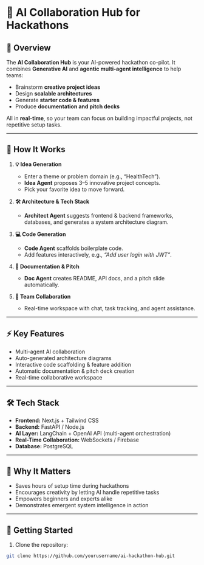 # 🚀 AI Collaboration Hub for Hackathons

## 🌟 Overview
The **AI Collaboration Hub** is your AI-powered hackathon co-pilot. It combines **Generative AI** and **agentic multi-agent intelligence** to help teams:

- Brainstorm **creative project ideas**  
- Design **scalable architectures**  
- Generate **starter code & features**  
- Produce **documentation and pitch decks**  

All in **real-time**, so your team can focus on building impactful projects, not repetitive setup tasks.  

---

## 🧩 How It Works

1. **💡 Idea Generation**  
   - Enter a theme or problem domain (e.g., “HealthTech”).  
   - **Idea Agent** proposes 3–5 innovative project concepts.  
   - Pick your favorite idea to move forward.  

2. **🛠 Architecture & Tech Stack**  
   - **Architect Agent** suggests frontend & backend frameworks, databases, and generates a system architecture diagram.  

3. **💻 Code Generation**  
   - **Code Agent** scaffolds boilerplate code.  
   - Add features interactively, e.g., *“Add user login with JWT”*.  

4. **📄 Documentation & Pitch**  
   - **Doc Agent** creates README, API docs, and a pitch slide automatically.  

5. **👥 Team Collaboration**  
   - Real-time workspace with chat, task tracking, and agent assistance.  

---

## ⚡ Key Features
- Multi-agent AI collaboration  
- Auto-generated architecture diagrams  
- Interactive code scaffolding & feature addition  
- Automatic documentation & pitch deck creation  
- Real-time collaborative workspace  

---

## 🛠 Tech Stack
- **Frontend:** Next.js + Tailwind CSS  
- **Backend:** FastAPI / Node.js  
- **AI Layer:** LangChain + OpenAI API (multi-agent orchestration)  
- **Real-Time Collaboration:** WebSockets / Firebase  
- **Database:** PostgreSQL  

---

## 🎯 Why It Matters
- Saves hours of setup time during hackathons  
- Encourages creativity by letting AI handle repetitive tasks  
- Empowers beginners and experts alike  
- Demonstrates emergent system intelligence in action  

---

## 🏁 Getting Started
1. Clone the repository:  
```bash
git clone https://github.com/yourusername/ai-hackathon-hub.git
